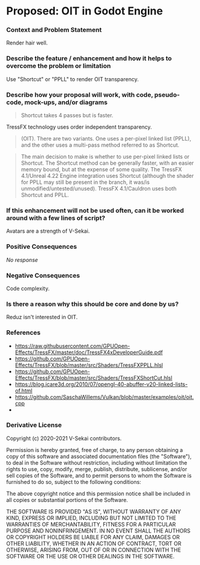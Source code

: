 # Proposed: OIT in Godot Engine

### Context and Problem Statement

Render hair well.

### Describe the feature / enhancement and how it helps to overcome the problem or limitation

Use "Shortcut" or "PPLL" to render OIT transparency.

### Describe how your proposal will work, with code, pseudo-code, mock-ups, and/or diagrams

> Shortcut takes 4 passes but is faster.

TressFX technology uses order independent transparency.

> (OIT). There are two variants. One uses a per-pixel linked list (PPLL), and the other uses a multi-pass
> method referred to as Shortcut.

> The main decision to make is whether to use per-pixel linked lists or Shortcut. The Shortcut method can
> be generally faster, with an easier memory bound, but at the expense of some quality. The TressFX
> 4.1/Unreal 4.22 Engine integration uses Shortcut (although the shader for PPLL may still be present in
> the branch, it was/is unmodified/untested/unused). TressFX 4.1/Cauldron uses both Shortcut and PPLL.

### If this enhancement will not be used often, can it be worked around with a few lines of script?

Avatars are a strength of V-Sekai.

### Positive Consequences

_No response_

### Negative Consequences

Code complexity.

### Is there a reason why this should be core and done by us?

Reduz isn't interested in OIT.

### References

- https://raw.githubusercontent.com/GPUOpen-Effects/TressFX/master/doc/TressFX4xDeveloperGuide.pdf
- https://github.com/GPUOpen-Effects/TressFX/blob/master/src/Shaders/TressFXPPLL.hlsl
- https://github.com/GPUOpen-Effects/TressFX/blob/master/src/Shaders/TressFXShortCut.hlsl
- https://blog.icare3d.org/2010/07/opengl-40-abuffer-v20-linked-lists-of.html
- https://github.com/SaschaWillems/Vulkan/blob/master/examples/oit/oit.cpp
-

### Derivative License

Copyright (c) 2020-2021 V-Sekai contributors.

Permission is hereby granted, free of charge, to any person obtaining a copy
of this software and associated documentation files (the "Software"), to deal
in the Software without restriction, including without limitation the rights
to use, copy, modify, merge, publish, distribute, sublicense, and/or sell
copies of the Software, and to permit persons to whom the Software is
furnished to do so, subject to the following conditions:

The above copyright notice and this permission notice shall be included in all
copies or substantial portions of the Software.

THE SOFTWARE IS PROVIDED "AS IS", WITHOUT WARRANTY OF ANY KIND, EXPRESS OR
IMPLIED, INCLUDING BUT NOT LIMITED TO THE WARRANTIES OF MERCHANTABILITY,
FITNESS FOR A PARTICULAR PURPOSE AND NONINFRINGEMENT. IN NO EVENT SHALL THE
AUTHORS OR COPYRIGHT HOLDERS BE LIABLE FOR ANY CLAIM, DAMAGES OR OTHER
LIABILITY, WHETHER IN AN ACTION OF CONTRACT, TORT OR OTHERWISE, ARISING FROM,
OUT OF OR IN CONNECTION WITH THE SOFTWARE OR THE USE OR OTHER DEALINGS IN THE
SOFTWARE.
